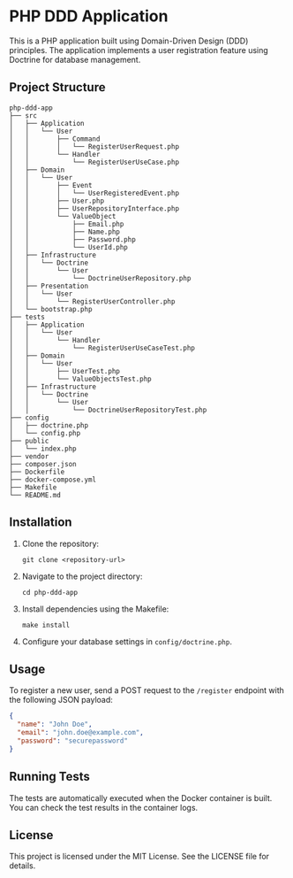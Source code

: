 # PHP DDD Application

This is a PHP application built using Domain-Driven Design (DDD) principles. The application implements a user registration feature using Doctrine for database management.

## Project Structure

```
php-ddd-app
├── src
│   ├── Application
│   │   └── User
│   │       ├── Command
│   │       │   └── RegisterUserRequest.php
│   │       └── Handler
│   │           └── RegisterUserUseCase.php
│   ├── Domain
│   │   └── User
│   │       ├── Event
│   │       │   └── UserRegisteredEvent.php
│   │       ├── User.php
│   │       ├── UserRepositoryInterface.php
│   │       └── ValueObject
│   │           ├── Email.php
│   │           ├── Name.php
│   │           ├── Password.php
│   │           └── UserId.php
│   ├── Infrastructure
│   │   └── Doctrine
│   │       └── User
│   │           └── DoctrineUserRepository.php
│   ├── Presentation
│   │   └── User
│   │       └── RegisterUserController.php
│   └── bootstrap.php
├── tests
│   ├── Application
│   │   └── User
│   │       └── Handler
│   │           └── RegisterUserUseCaseTest.php
│   ├── Domain
│   │   └── User
│   │       ├── UserTest.php
│   │       └── ValueObjectsTest.php
│   ├── Infrastructure
│   │   └── Doctrine
│   │       └── User
│   │           └── DoctrineUserRepositoryTest.php
├── config
│   ├── doctrine.php
│   └── config.php
├── public
│   └── index.php
├── vendor
├── composer.json
├── Dockerfile
├── docker-compose.yml
├── Makefile
└── README.md
```

## Installation

1. Clone the repository:
   ```
   git clone <repository-url>
   ```

2. Navigate to the project directory:
   ```
   cd php-ddd-app
   ```

3. Install dependencies using the Makefile:
   ```
   make install
   ```

4. Configure your database settings in `config/doctrine.php`.

## Usage

To register a new user, send a POST request to the `/register` endpoint with the following JSON payload:

```json
{
  "name": "John Doe",
  "email": "john.doe@example.com",
  "password": "securepassword"
}
```

## Running Tests

The tests are automatically executed when the Docker container is built. You can check the test results in the container logs.

## License

This project is licensed under the MIT License. See the LICENSE file for details.